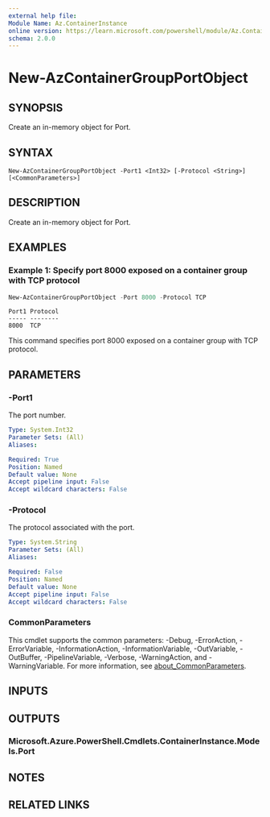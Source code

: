 ```yaml
---
external help file:
Module Name: Az.ContainerInstance
online version: https://learn.microsoft.com/powershell/module/Az.ContainerInstance/new-azcontainergroupportobject
schema: 2.0.0
---
```


# New-AzContainerGroupPortObject

## SYNOPSIS
Create an in-memory object for Port.

## SYNTAX

```
New-AzContainerGroupPortObject -Port1 <Int32> [-Protocol <String>] [<CommonParameters>]
```

## DESCRIPTION
Create an in-memory object for Port.

## EXAMPLES

### Example 1: Specify port 8000 exposed on a container group with TCP protocol
```powershell
New-AzContainerGroupPortObject -Port 8000 -Protocol TCP
```

```output
Port1 Protocol
----- --------
8000  TCP
```

This command specifies port 8000 exposed on a container group with TCP protocol.

## PARAMETERS

### -Port1
The port number.

```yaml
Type: System.Int32
Parameter Sets: (All)
Aliases:

Required: True
Position: Named
Default value: None
Accept pipeline input: False
Accept wildcard characters: False
```

### -Protocol
The protocol associated with the port.

```yaml
Type: System.String
Parameter Sets: (All)
Aliases:

Required: False
Position: Named
Default value: None
Accept pipeline input: False
Accept wildcard characters: False
```

### CommonParameters
This cmdlet supports the common parameters: -Debug, -ErrorAction, -ErrorVariable, -InformationAction, -InformationVariable, -OutVariable, -OutBuffer, -PipelineVariable, -Verbose, -WarningAction, and -WarningVariable. For more information, see [about_CommonParameters](http://go.microsoft.com/fwlink/?LinkID=113216).

## INPUTS

## OUTPUTS

### Microsoft.Azure.PowerShell.Cmdlets.ContainerInstance.Models.Port

## NOTES

## RELATED LINKS

